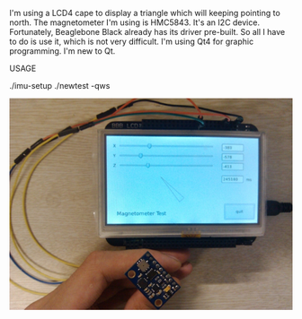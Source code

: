 I'm using a LCD4 cape to display a triangle which will keeping pointing to north.
The magnetometer I'm using is HMC5843. It's an I2C device.
Fortunately, Beaglebone Black already has its driver pre-built. So all I have to
 do is use it, which is not very difficult.
I'm using Qt4 for graphic programming. I'm new to Qt.


USAGE

./imu-setup
./newtest -qws

![image](https://github.com/wytalfred/Beaglebone-magnetometer-Qt-display/blob/master/mag01.jpg)
